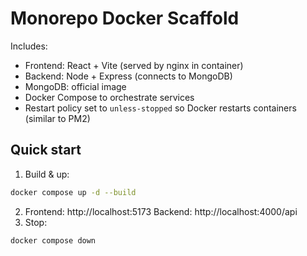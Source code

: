 # Monorepo Docker Scaffold
Includes:
- Frontend: React + Vite (served by nginx in container)
- Backend: Node + Express (connects to MongoDB)
- MongoDB: official image
- Docker Compose to orchestrate services
- Restart policy set to `unless-stopped` so Docker restarts containers (similar to PM2)

## Quick start
1. Build & up:
```bash
docker compose up -d --build
```
2. Frontend: http://localhost:5173
   Backend: http://localhost:4000/api
3. Stop:
```bash
docker compose down
```
